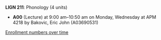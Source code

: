**LIGN 211**: Phonology (4 units)

- **A00** (Lecture) at 9:00 am–10:50 am on Monday, Wednesday at APM 4218 by Bakovic, Eric John (A03690531)

[Enrollment numbers over time](./LIGN211.tsv)
